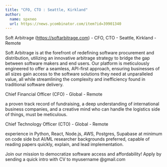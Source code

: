 ```yaml
---
title: "CFO, CTO : Seattle, Kirkland"
author:
  name: spxneo
  url: https://news.ycombinator.com/item?id=39901340
---
```

Soft Arbitrage (<a href="https:&#x2F;&#x2F;softarbitrage.com" rel="nofollow">https:&#x2F;&#x2F;softarbitrage.com</a>) - CFO, CTO - Seattle, Kirkland - Remote

Soft Arbitrage is at the forefront of redefining software procurement and distribution, utilizing an innovative arbitrage strategy to bridge the gap between software makers and end users. Our platform is meticulously engineered to offer a seamless, API-first approach, ensuring businesses of all sizes gain access to the software solutions they need at unparalleled value, all while streamlining the complexity and inefficiency found in traditional software delivery.

Chief Financial Officer (CFO) - Global - Remote

a proven track record of fundraising, a deep understanding of international business companies, and a creative mind who can handle the logistics side of things, must be meticulous.

Chief Technology Officer (CTO) - Global - Remote

experience in Python, React, Node.js, AWS, Postgres, Supabase at minimum on code side but AI&#x2F;ML researcher backgrounds preferred, capable of reading papers quickly, explain, and lead implementation.

Join our mission to democratize software access and affordability! Apply by sending a quick intro with CV to myusername @gmail.com
